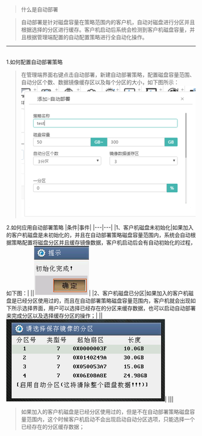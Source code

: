 <blockquote class="info">
	什么是自动部署
</blockquote> 

> 自动部署是针对磁盘容量在策略范围内的客户机，自动对磁盘进行分区并且根据选择的分区进行缓存。客户机启动后系统会检测到客户机磁盘容量，并且根据管理端配置的自动配置策略进行全自动化操作。

* * * * * 
</br>
1.如何配置自动部署策略

> 在管理端界面右键点击自动部署，新建自动部署策略，配置磁盘容量范围、自动分区个数、数据镜像缓存区以及每个分区的大小，如下图所示：
> ![](../../images/screenshot_1526203582747.png)

2.如何应用自动部署策略
|条件|事件|
|---|---|
|1、客户机磁盘未初始化|如果加入的客户机磁盘是未初始化的，并且在自动部署策略磁盘容量范围内，系统会自动根据策略配置将磁盘分区并且缓存镜像数据，客户机启动后会有自动初始化的过程，如下图：|
||![](../../images/screenshot_1526203730577.png)| 
|2、客户机磁盘已分区|如果加入的客户机磁盘是已经分区使用过的，而且在自动部署策略磁盘容量范围内，客户机就会出现如下所示选择界面，用户可以选择已经存在的分区来缓存数据，也可以启动自动部署来完成分区以及选择缓存分区的操作；| 
||![](../../images/screenshot_1526203766413.png)| 
|||  
<blockquote class="warning">

如果加入的客户机磁盘是已经分区使用过的，但是不在自动部署策略磁盘容量范围内，这个时候客户机启动不会出现启动自动分区选项，只能选择一个已经存在的分区缓存数据；
</blockquote> 